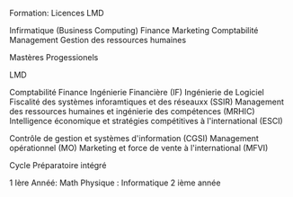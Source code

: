 Formation: 
Licences LMD

Infirmatique (Business Computing)
Finance
Marketing
Comptabilité
Management
Gestion des ressources humaines

Mastères Progessionels

LMD

Comptabilité
Finance
Ingénierie Financière (IF)
Ingénierie de Logiciel
Fiscalité des systèmes inforamtiques et des réseauxx (SSIR)
Management des ressources humaines et ingénierie des compétences (MRHIC)
Intelligence économique et stratégies compétitives à l'international (ESCI)

Contrôle de gestion et systèmes d'information (CGSI)
Management opérationnel (MO)
Marketing et force de vente à l'international (MFVI)

Cycle Préparatoire intégré

1 Ière Annéé: Math Physique : Informatique
2 ième année